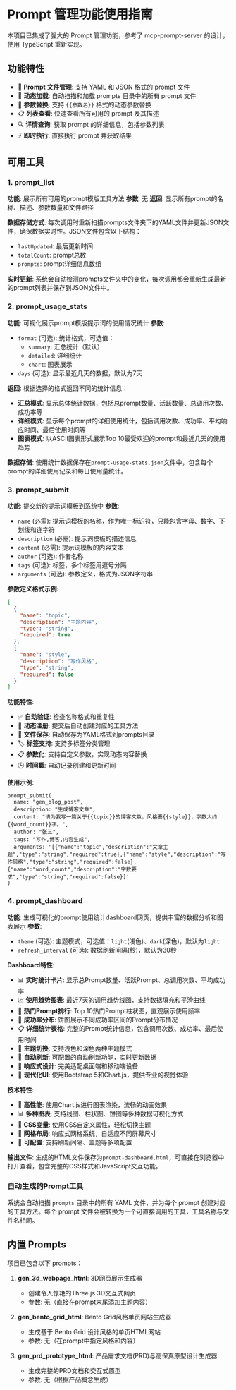 # Prompt 管理功能使用指南

本项目已集成了强大的 Prompt 管理功能，参考了 mcp-prompt-server 的设计，使用 TypeScript 重新实现。

## 功能特性

- 📁 **Prompt 文件管理**: 支持 YAML 和 JSON 格式的 prompt 文件
- 🔄 **动态加载**: 自动扫描和加载 prompts 目录中的所有 prompt 文件
- 🎯 **参数替换**: 支持 `{{参数名}}` 格式的动态参数替换
- 📋 **列表查看**: 快速查看所有可用的 prompt 及其描述
- 🔍 **详情查询**: 获取 prompt 的详细信息，包括参数列表
- ⚡ **即时执行**: 直接执行 prompt 并获取结果

## 可用工具

### 1. prompt_list
**功能**: 展示所有可用的prompt模版工具方法
**参数**: 无
**返回**: 显示所有prompt的名称、描述、参数数量和文件路径

**数据存储方式**: 每次调用时重新扫描prompts文件夹下的YAML文件并更新JSON文件，确保数据实时性。JSON文件包含以下结构：
- `lastUpdated`: 最后更新时间
- `totalCount`: prompt总数
- `prompts`: prompt详细信息数组

**实时更新**: 系统会自动检测prompts文件夹中的变化，每次调用都会重新生成最新的prompt列表并保存到JSON文件中。

### 2. prompt_usage_stats
**功能**: 可视化展示prompt模版提示词的使用情况统计
**参数**: 
- `format` (可选): 统计格式，可选值：
  - `summary`: 汇总统计（默认）
  - `detailed`: 详细统计
  - `chart`: 图表展示
- `days` (可选): 显示最近几天的数据，默认为7天

**返回**: 根据选择的格式返回不同的统计信息：
- **汇总模式**: 显示总体统计数据，包括总prompt数量、活跃数量、总调用次数、成功率等
- **详细模式**: 显示每个prompt的详细使用统计，包括调用次数、成功率、平均响应时间、最后使用时间等
- **图表模式**: 以ASCII图表形式展示Top 10最受欢迎的prompt和最近几天的使用趋势

**数据存储**: 使用统计数据保存在`prompt-usage-stats.json`文件中，包含每个prompt的详细使用记录和每日使用量统计。

### 3. prompt_submit
**功能**: 提交新的提示词模板到系统中
**参数**: 
- `name` (必需): 提示词模板的名称，作为唯一标识符，只能包含字母、数字、下划线和连字符
- `description` (必需): 提示词模板的描述信息
- `content` (必需): 提示词模板的内容文本
- `author` (可选): 作者名称
- `tags` (可选): 标签，多个标签用逗号分隔
- `arguments` (可选): 参数定义，格式为JSON字符串

**参数定义格式示例**:
```json
[
  {
    "name": "topic",
    "description": "主题内容",
    "type": "string",
    "required": true
  },
  {
    "name": "style",
    "description": "写作风格",
    "type": "string",
    "required": false
  }
]
```

**功能特性**:
- ✅ **自动验证**: 检查名称格式和重复性
- 🔧 **动态注册**: 提交后自动创建对应的工具方法
- 📁 **文件保存**: 自动保存为YAML格式到prompts目录
- 🏷️ **标签支持**: 支持多标签分类管理
- 📋 **参数化**: 支持自定义参数，实现动态内容替换
- 🕒 **时间戳**: 自动记录创建和更新时间

**使用示例**:
```
prompt_submit(
  name: "gen_blog_post",
  description: "生成博客文章",
  content: "请为我写一篇关于{{topic}}的博客文章，风格要{{style}}，字数大约{{word_count}}字。",
  author: "张三",
  tags: "写作,博客,内容生成",
  arguments: '[{"name":"topic","description":"文章主题","type":"string","required":true},{"name":"style","description":"写作风格","type":"string","required":false},{"name":"word_count","description":"字数要求","type":"string","required":false}]'
)
```

### 4. prompt_dashboard
**功能**: 生成可视化的prompt使用统计dashboard网页，提供丰富的数据分析和图表展示
**参数**: 
- `theme` (可选): 主题模式，可选值：`light`(浅色)、`dark`(深色)，默认为`light`
- `refresh_interval` (可选): 数据刷新间隔(秒)，默认为30秒

**Dashboard特性**:
- 📊 **实时统计卡片**: 显示总Prompt数量、活跃Prompt、总调用次数、平均成功率
- 📈 **使用趋势图表**: 最近7天的调用趋势线图，支持数据填充和平滑曲线
- 🎯 **热门Prompt排行**: Top 10热门Prompt柱状图，直观展示使用频率
- 🥧 **成功率分布**: 饼图展示不同成功率区间的Prompt分布情况
- 📋 **详细统计表格**: 完整的Prompt统计信息，包含调用次数、成功率、最后使用时间
- 🎨 **主题切换**: 支持浅色和深色两种主题模式
- 🔄 **自动刷新**: 可配置的自动刷新功能，实时更新数据
- 📱 **响应式设计**: 完美适配桌面端和移动端设备
- 🎯 **现代化UI**: 使用Bootstrap 5和Chart.js，提供专业的视觉体验

**技术特性**:
- 🚀 **高性能**: 使用Chart.js进行图表渲染，流畅的动画效果
- 📊 **多种图表**: 支持线图、柱状图、饼图等多种数据可视化方式
- 🎨 **CSS变量**: 使用CSS自定义属性，轻松切换主题
- 📐 **网格布局**: 响应式网格系统，自适应不同屏幕尺寸
- 🔧 **可配置**: 支持刷新间隔、主题等多项配置

**输出文件**: 生成的HTML文件保存为`prompt-dashboard.html`，可直接在浏览器中打开查看，包含完整的CSS样式和JavaScript交互功能。

### 自动生成的Prompt工具
系统会自动扫描 `prompts` 目录中的所有 YAML 文件，并为每个 prompt 创建对应的工具方法。每个 prompt 文件会被转换为一个可直接调用的工具，工具名称与文件名相同。

## 内置 Prompts

项目已包含以下 prompts：

1. **gen_3d_webpage_html**: 3D网页展示生成器
   - 创建令人惊艳的Three.js 3D交互式网页
   - 参数: 无（直接在prompt末尾添加主题内容）

2. **gen_bento_grid_html**: Bento Grid风格单页网站生成器
   - 生成基于 Bento Grid 设计风格的单页HTML网站
   - 参数: 无（在prompt中指定风格和内容）

3. **gen_prd_prototype_html**: 产品需求文档(PRD)与高保真原型设计生成器
   - 生成完整的PRD文档和交互式原型
   - 参数: 无（根据产品概念生成）